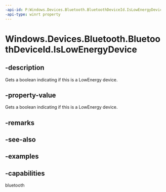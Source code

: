 ```yaml
---
-api-id: P:Windows.Devices.Bluetooth.BluetoothDeviceId.IsLowEnergyDevice
-api-type: winrt property
---
```


<!-- Property syntax.
public bool IsLowEnergyDevice { get; }
-->

# Windows.Devices.Bluetooth.BluetoothDeviceId.IsLowEnergyDevice

## -description
Gets a boolean indicating if this is a LowEnergy device.

## -property-value
Gets a boolean indicating if this is a LowEnergy device.

## -remarks

## -see-also

## -examples


## -capabilities
bluetooth
